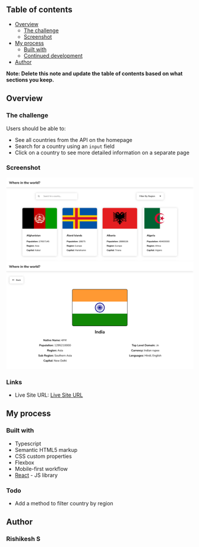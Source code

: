 ## Table of contents

- [Overview](#overview)
  - [The challenge](#the-challenge)
  - [Screenshot](#screenshot)
- [My process](#my-process)
  - [Built with](#built-with)
  - [Continued development](#continued-development)
- [Author](#author)

**Note: Delete this note and update the table of contents based on what sections you keep.**

## Overview

### The challenge

Users should be able to:

- See all countries from the API on the homepage
- Search for a country using an `input` field
- Click on a country to see more detailed information on a separate page

### Screenshot

![](./screenshot.png)
![](./screenshot1.png)

### Links

- Live Site URL: [Live Site URL](https://worldbook-rishi.netlify.app)

## My process

### Built with

- Typescript
- Semantic HTML5 markup
- CSS custom properties
- Flexbox
- Mobile-first workflow
- [React](https://reactjs.org/) - JS library

### Todo

- Add a method to filter country by region

## Author

### Rishikesh S
